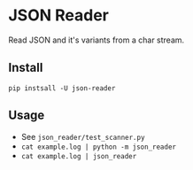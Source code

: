 # JSON Reader

Read JSON and it's variants from a char stream.

## Install

```
pip instsall -U json-reader
```

## Usage

* See `json_reader/test_scanner.py`
* `cat example.log | python -m json_reader`
* `cat example.log | json_reader`
